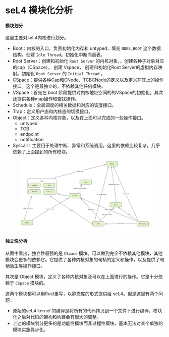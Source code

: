 # seL4 模块化分析

#### 模块划分

这里主要对seL4内核进行划分。

* Boot：内核的入口，负责初始化内存和 untyped，填充 `NDKS_BOOT` 这个数据结构。创建 `Idle Thread`。初始化中断向量表。
* Root Server：创建和初始化 `Root Server` 的内核对象，，创建各种子对象对应的cap（CSpace）， 创建 Vspace， 创建和初始化Root Server的虚拟内存映射。初始化 `Root Server` 的 `Initial Thread` 。
* CSpace：提供各种Cap和CNode、TCBCNode的定义以及定义在其上的操作接口。这个是最独立的，不依赖其他任何模块。
* VSpace：首先在 boot 阶段提供对内核地址空间的的VSpace的初始化。其次还提供各种map操作和查找操作。
* Schedule：全局调度的相关数据和对应的调度接口。
* Trap：定义用户态和内核态的切换接口。
* Object：定义各种内核对象，以及在上面可以完成的一些操作接口。
  * untyped
  * TCB
  * endpoint
  * notification
* Syscall：主要用于处理中断、异常和系统调用。这里的依赖比较复杂。几乎依赖了上面提到的所有模块。

<figure><img src="../.gitbook/assets/seL4_kernel_module.png" alt=""><figcaption></figcaption></figure>

#### 独立性分析

从图中看出，独立性最强的是 `CSpace` 模块。可以做到完全不依赖其他模块，其他模块会更多的依赖它。它提供了各种内核对象的句柄的定义和操作，以及提供了句柄派生等操作接口。

其次是 Object 模块，定义了各种内核对象及可以在上面进行的操作。它是十分依赖于 `CSpace` 模块的。

这两个模块都可以用Rust重写，以静态库的形式提供给 seL4。但是这里有两个问题：

* 原始的seL4 kernel 的编译是将所有的代码拷贝到一个文件下进行编译，模块化之后对代码的架构和构建会有很大的调整。
* 上述的模块划分更多的是功能性模块而非过程性模块，基本无法对某个单独的模块实施异步化。
